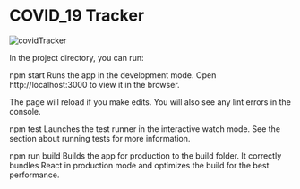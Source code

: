 # COVID_19 Tracker

![covidTracker](https://user-images.githubusercontent.com/10691586/125359667-7caaed00-e31f-11eb-8a3a-5e872fd3b656.png)

In the project directory, you can run:

npm start
Runs the app in the development mode.
Open http://localhost:3000 to view it in the browser.

The page will reload if you make edits.
You will also see any lint errors in the console.

npm test
Launches the test runner in the interactive watch mode.
See the section about running tests for more information.

npm run build
Builds the app for production to the build folder.
It correctly bundles React in production mode and optimizes the build for the best performance.
